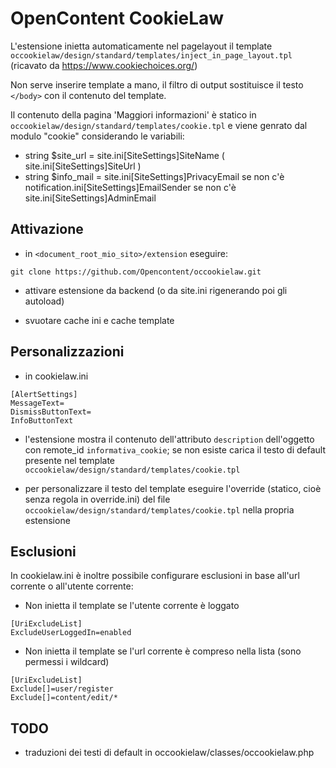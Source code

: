 # OpenContent CookieLaw

L'estensione inietta automaticamente nel pagelayout il template `occookielaw/design/standard/templates/inject_in_page_layout.tpl` (ricavato da https://www.cookiechoices.org/)

Non serve inserire template a mano, il filtro di output sostituisce il testo `</body>` con il contenuto del template.

Il contenuto della pagina 'Maggiori informazioni' è statico in `occookielaw/design/standard/templates/cookie.tpl` e viene genrato dal modulo "cookie" considerando le variabili:

* string $site_url = site.ini[SiteSettings]SiteName ( site.ini[SiteSettings]SiteUrl )
* string $info_mail = site.ini[SiteSettings]PrivacyEmail se non c'è notification.ini[SiteSettings]EmailSender se non c'è site.ini[SiteSettings]AdminEmail



## Attivazione

* in `<document_root_mio_sito>/extension` eseguire:
```
git clone https://github.com/Opencontent/occookielaw.git
```

* attivare estensione da backend (o da site.ini rigenerando poi gli autoload)

* svuotare cache ini e cache template

## Personalizzazioni

* in cookielaw.ini

```
[AlertSettings]
MessageText=
DismissButtonText=
InfoButtonText
```

* l'estensione mostra il contenuto dell'attributo `description` dell'oggetto con remote_id `informativa_cookie`; se non esiste carica il testo di default presente nel template `occookielaw/design/standard/templates/cookie.tpl`

* per personalizzare il testo del template eseguire l'override (statico, cioè senza regola in override.ini) del file `occookielaw/design/standard/templates/cookie.tpl` nella propria estensione

## Esclusioni

In cookielaw.ini è inoltre possibile configurare esclusioni in base all'url corrente o all'utente corrente:

 * Non inietta il template se l'utente corrente è loggato

```
[UriExcludeList]
ExcludeUserLoggedIn=enabled
```

 * Non inietta il template se l'url corrente è compreso nella lista (sono permessi i wildcard)

```
[UriExcludeList]
Exclude[]=user/register
Exclude[]=content/edit/*
```

## TODO
* traduzioni dei testi di default in occookielaw/classes/occookielaw.php
